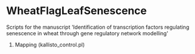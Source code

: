 # WheatFlagLeafSenescence
Scripts for the manuscript 'Identification of transcription factors regulating senescence in wheat through gene regulatory network modelling' 

1) Mapping
(kallisto_control.pl)